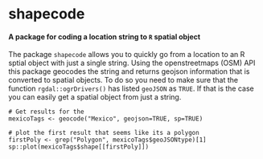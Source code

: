 # shapecode
####  A package for coding a location string to `R` spatial object

The package `shapecode` allows you to quickly go from a location to an R sptial object with just a single string. Using the openstreetmaps (OSM) API this package geocodes the string and returns geojson information that is converted to spatial objects. To do so you need to make sure that the function `rgdal::ogrDrivers()` has listed `geoJSON` as `TRUE`. If that is the case you can easily get a spatial object from just a string.

```
# Get results for the
mexicoTags <- geocode("Mexico", geojson=TRUE, sp=TRUE)

# plot the first result that seems like its a polygon
firstPoly <- grep("Polygon", mexicoTags$geoJSONtype)[1]
sp::plot(mexicoTags$shape[[firstPoly]])
```

